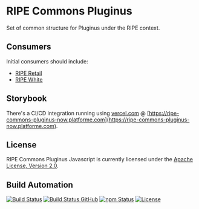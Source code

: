 # RIPE Commons Pluginus

Set of common structure for Pluginus under the RIPE context.

## Consumers

Initial consumers should include:

* [RIPE Retail](https://github.com/ripe-tech/ripe-retail)
* [RIPE White](https://github.com/ripe-tech/ripe-white)

## Storybook

There's a CI/CD integration running using [vercel.com](https://vercel.com) @ [https://ripe-commons-pluginus-now.platforme.com](https://ripe-commons-pluginus-now.platforme.com).

## License

RIPE Commons Pluginus Javascript is currently licensed under the [Apache License, Version 2.0](http://www.apache.org/licenses/).

## Build Automation

[![Build Status](https://app.travis-ci.com/ripe-tech/ripe-commons-pluginus.svg?branch=master)](https://travis-ci.com/github/ripe-tech/ripe-commons-pluginus)
[![Build Status GitHub](https://github.com/ripe-tech/ripe-commons-pluginus/workflows/Main%20Workflow/badge.svg)](https://github.com/ripe-tech/ripe-commons-pluginus/actions)
[![npm Status](https://img.shields.io/npm/v/ripe-commons-pluginus.svg)](https://www.npmjs.com/package/ripe-commons-pluginus)
[![License](https://img.shields.io/badge/license-Apache%202.0-blue.svg)](https://www.apache.org/licenses/)
